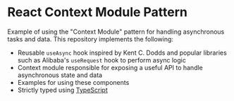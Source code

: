 # React Context Module Pattern
Example of using the "Context Module" pattern for handling asynchronous tasks and data. This repository implements the following:
- Reusable `useAsync` hook inspired by Kent C. Dodds and popular libraries such as Alibaba's `useRequest` hook to perform async logic
- Context module responsible for exposing a useful API to handle asynchronous state and data
- Examples for using these components
- Strictly typed using [TypeScript](https://www.typescriptlang.org/)
